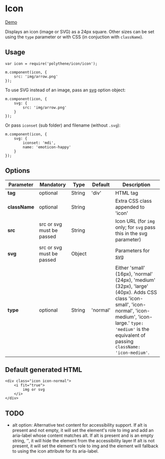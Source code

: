 # Icon

<a class="btn-demo" href="http://arthurclemens.github.io/Polythene-Examples/icon.html">Demo</a>

Displays an icon (image or SVG) as a 24px square. Other sizes can be set using the `type` parameter or with CSS (in conjuction with `className`).

## Usage

	var icon = require('polythene/icon/icon');

	m.component(icon, {
		src: 'img/arrow.png'
	});

To use SVG instead of an image, pass an [svg](#svg) option object:

	m.component(icon, {
		svg: {
		    src: 'img/arrow.png'
		}
	});

Or pass `iconset` (sub folder) and filename (without `.svg`):


	m.component(icon, {
		svg: {
			iconset: 'mdi',
		    name: 'emoticon-happy'
		}
	});


## Options

| **Parameter** |  **Mandatory** | **Type** | **Default** | **Description** |
| ------------- | -------------- | -------- | ----------- | --------------- |
| **tag** | optional | String | 'div' | HTML tag |
| **className** | optional | String |  | Extra CSS class appended to 'icon' |
| **src** | src or svg must be passed | String |  | Icon URL (for `img` only; for `svg` pass this in the svg parameter) |
| **svg** | src or svg must be passed | Object |  | Parameters for [svg](/svg) |
| **type** | optional | String | 'normal' | Either 'small' (16px), 'normal' (24px), 'medium' (32px), 'large' (40px). Adds CSS class 'icon-small', 'icon-normal', 'icon-medium', 'icon-large.' `type: 'medium'` is the equivalent of passing `className: 'icon-medium'`. |


## Default generated HTML

	<div class="icon icon-normal">
		<i fit="true">
			img or svg
		</i>
	</div>


## TODO

* alt option: Alternative text content for accessibility support. If alt is present and not empty, it will set the element's role to img and add an aria-label whose content matches alt. If alt is present and is an empty string, '', it will hide the element from the accessibility layer If alt is not present, it will set the element's role to img and the element will fallback to using the icon attribute for its aria-label.

